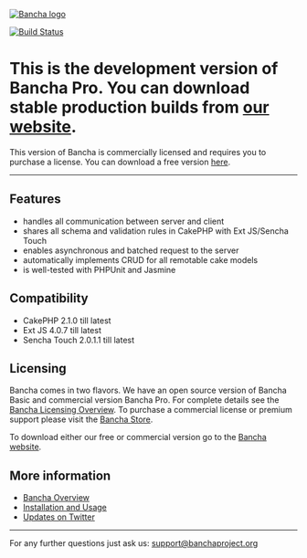 [![Bancha logo](http://docs.banchaproject.org/wiki/images/github-logo.png)](http://banchaproject.com)

[![Build Status](https://travis-ci.org/Bancha/Bancha.png)](https://travis-ci.org/Bancha/Bancha)

This is the development version of Bancha Pro. You can download stable production builds from [our website](http://bancha.io/download.html).
==================================================================

This version of Bancha is commercially licensed and requires you to purchase a license. You can download a free version [here](http://bancha.io/download.html).

------------------------------

Features
--------

*   handles all communication between server and client
*   shares all schema and validation rules in CakePHP with Ext JS/Sencha Touch
*   enables asynchronous and batched request to the server
*   automatically implements CRUD for all remotable cake models
*   is well-tested with PHPUnit and Jasmine

Compatibility
-------------
*   CakePHP 2.1.0 till latest
*   Ext JS 4.0.7 till latest
*   Sencha Touch 2.0.1.1 till latest

Licensing
---------

Bancha comes in two flavors. We have an open source version of Bancha Basic and commercial version Bancha Pro. For complete details see the [Bancha Licensing Overview](http://banchaproject.com/licensing.html). To purchase a commercial license or premium support please visit the [Bancha Store](http://banchaproject.com/store.html).

To download either our free or commercial version go to the [Bancha website](http://bancha.io/download.html).

More information
----------------

*   [Bancha Overview](http://bancha.io/)
*   [Installation and Usage](http://bancha.io/documentation.html)
*   [Updates on Twitter](http://twitter.com/#!/banchaproject)


------------------------------
For any further questions just ask us: support@banchaproject.org
